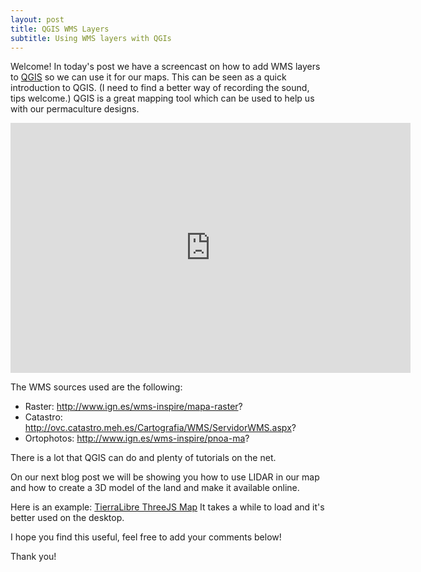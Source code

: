 ```yaml
---
layout: post
title: QGIS WMS Layers
subtitle: Using WMS layers with QGIs
---
```

Welcome!
In today's post we have a screencast on how to add WMS layers to [QGIS](https://www.qgis.org) so we can use it for our maps. This can be seen as a quick introduction to QGIS. (I need to find a better way of recording the sound, tips welcome.)
QGIS is a great mapping tool which can be used to help us with our permaculture designs.

<iframe src="https://player.vimeo.com/video/178970000" width="640" height="400" frameborder="0" webkitallowfullscreen mozallowfullscreen allowfullscreen></iframe>


The WMS sources used are the following:  
- Raster: http://www.ign.es/wms-inspire/mapa-raster?  
- Catastro: http://ovc.catastro.meh.es/Cartografia/WMS/ServidorWMS.aspx?  
- Ortophotos: http://www.ign.es/wms-inspire/pnoa-ma?  

There is a lot that QGIS can do and plenty of tutorials on the net.

On our next blog post we will be showing you how to use LIDAR in our map and how to create a 3D model of the land and make it available online.

Here is an example: [TierraLibre ThreeJS Map](https://tierralibre.github.io/threejs/tierralibre.html) It takes a while to load and it's better used on the desktop.

I hope you find this useful, feel free to add your comments below!

Thank you!



